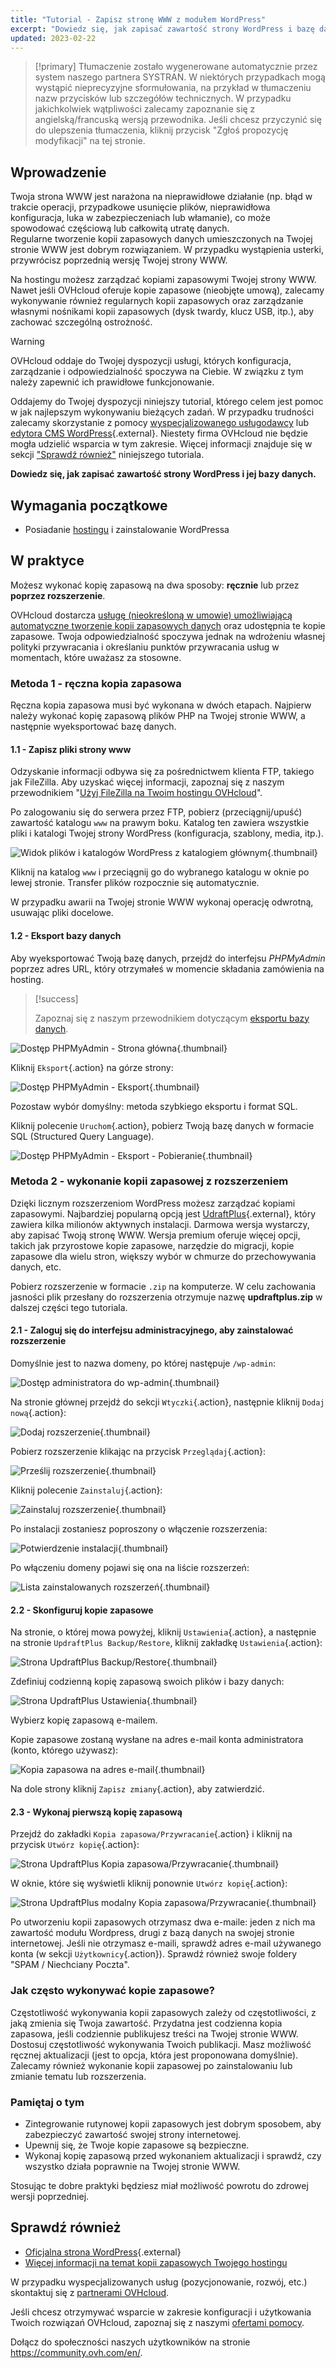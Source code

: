```yaml
---
title: "Tutorial - Zapisz stronę WWW z modułem WordPress"
excerpt: "Dowiedz się, jak zapisać zawartość strony WordPress i bazę danych"
updated: 2023-02-22
---
```


> [!primary]
> Tłumaczenie zostało wygenerowane automatycznie przez system naszego partnera SYSTRAN. W niektórych przypadkach mogą wystąpić nieprecyzyjne sformułowania, na przykład w tłumaczeniu nazw przycisków lub szczegółów technicznych. W przypadku jakichkolwiek wątpliwości zalecamy zapoznanie się z angielską/francuską wersją przewodnika. Jeśli chcesz przyczynić się do ulepszenia tłumaczenia, kliknij przycisk "Zgłoś propozycję modyfikacji" na tej stronie.
>

## Wprowadzenie

Twoja strona WWW jest narażona na nieprawidłowe działanie (np. błąd w trakcie operacji, przypadkowe usunięcie plików, nieprawidłowa konfiguracja, luka w zabezpieczeniach lub włamanie), co może spowodować częściową lub całkowitą utratę danych.<br>
Regularne tworzenie kopii zapasowych danych umieszczonych na Twojej stronie WWW jest dobrym rozwiązaniem. W przypadku wystąpienia usterki, przywrócisz poprzednią wersję Twojej strony WWW.

Na hostingu możesz zarządzać kopiami zapasowymi Twojej strony WWW. Nawet jeśli OVHcloud oferuje kopie zapasowe (nieobjęte umową), zalecamy wykonywanie również regularnych kopii zapasowych oraz zarządzanie własnymi nośnikami kopii zapasowych (dysk twardy, klucz USB, itp.), aby zachować szczególną ostrożność.

> [!warning]
>
> OVHcloud oddaje do Twojej dyspozycji usługi, których konfiguracja, zarządzanie i odpowiedzialność spoczywa na Ciebie. W związku z tym należy zapewnić ich prawidłowe funkcjonowanie.
> 
> Oddajemy do Twojej dyspozycji niniejszy tutorial, którego celem jest pomoc w jak najlepszym wykonywaniu bieżących zadań. W przypadku trudności zalecamy skorzystanie z pomocy [wyspecjalizowanego usługodawcy](partner.) lub [edytora CMS WordPress](https://wordpress.com/support/){.external}. Niestety firma OVHcloud nie będzie mogła udzielić wsparcia w tym zakresie. Więcej informacji znajduje się w sekcji ["Sprawdź również"](how_to_backup_your_wordpress_#go-further.) niniejszego tutoriala.
>

**Dowiedz się, jak zapisać zawartość strony WordPress i jej bazy danych.**

## Wymagania początkowe

- Posiadanie [hostingu](hosting.) i zainstalowanie WordPressa

## W praktyce

Możesz wykonać kopię zapasową na dwa sposoby: **ręcznie** lub przez **poprzez rozszerzenie**.

OVHcloud dostarcza [usługę (nieokreśloną w umowie) umożliwiającą automatyczne tworzenie kopii zapasowych danych](ftp_save_and_backup1.) oraz udostępnia te kopie zapasowe. Twoja odpowiedzialność spoczywa jednak na wdrożeniu własnej polityki przywracania i określaniu punktów przywracania usług w momentach, które uważasz za stosowne.

### Metoda 1 - ręczna kopia zapasowa

Ręczna kopia zapasowa musi być wykonana w dwóch etapach. Najpierw należy wykonać kopię zapasową plików PHP na Twojej stronie WWW, a następnie wyeksportować bazę danych.

#### 1.1 - Zapisz pliki strony www

Odzyskanie informacji odbywa się za pośrednictwem klienta FTP, takiego jak FileZilla. Aby uzyskać więcej informacji, zapoznaj się z naszym przewodnikiem "[Użyj FileZilla na Twoim hostingu OVHcloud](ftp_filezilla_user_guide1.)".

Po zalogowaniu się do serwera przez FTP, pobierz (przeciągnij/upuść) zawartość katalogu `www` na prawym boku. Katalog ten zawiera wszystkie pliki i katalogi Twojej strony WordPress (konfiguracja, szablony, media, itp.).

![Widok plików i katalogów WordPress z katalogiem głównym](wordpress-into-www.png){.thumbnail}

Kliknij na katalog `www` i przeciągnij go do wybranego katalogu w oknie po lewej stronie. Transfer plików rozpocznie się automatycznie.

W przypadku awarii na Twojej stronie WWW wykonaj operację odwrotną, usuwając pliki docelowe.

#### 1.2 - Eksport bazy danych

Aby wyeksportować Twoją bazę danych, przejdź do interfejsu _PHPMyAdmin_ poprzez adres URL, który otrzymałeś w momencie składania zamówienia na hosting.

> [!success]
>
> Zapoznaj się z naszym przewodnikiem dotyczącym [eksportu bazy danych](sql_database_export1.).

![Dostęp PHPMyAdmin - Strona główna](images_pma-main-page.png){.thumbnail}

Kliknij `Eksport`{.action} na górze strony:

![Dostęp PHPMyAdmin - Eksport](pma-export.png){.thumbnail}

Pozostaw wybór domyślny: metoda szybkiego eksportu i format SQL.

Kliknij polecenie `Uruchom`{.action}, pobierz Twoją bazę danych w formacie SQL (Structured Query Language).

![Dostęp PHPMyAdmin - Eksport - Pobieranie](dowload-successfull.png){.thumbnail}

### Metoda 2 - wykonanie kopii zapasowej z rozszerzeniem

Dzięki licznym rozszerzeniom WordPress możesz zarządzać kopiami zapasowymi. Najbardziej popularną opcją jest [UdraftPlus](https://wordpress.org/plugins/updraftplus/){.external}, który zawiera kilka milionów aktywnych instalacji. Darmowa wersja wystarczy, aby zapisać Twoją stronę WWW. Wersja premium oferuje więcej opcji, takich jak przyrostowe kopie zapasowe, narzędzie do migracji, kopie zapasowe dla wielu stron, większy wybór w chmurze do przechowywania danych, etc.

Pobierz rozszerzenie w formacie `.zip` na komputerze. W celu zachowania jasności plik przesłany do rozszerzenia otrzymuje nazwę **updraftplus.zip** w dalszej części tego tutoriala.

#### 2.1 - Zaloguj się do interfejsu administracyjnego, aby zainstalować rozszerzenie

Domyślnie jest to nazwa domeny, po której następuje `/wp-admin`:

![Dostęp administratora do wp-admin](images_login-interface.png){.thumbnail}

Na stronie głównej przejdź do sekcji `Wtyczki`{.action}, następnie kliknij `Dodaj nową`{.action}:

![Dodaj rozszerzenie](plugins-add-new.png){.thumbnail}

Pobierz rozszerzenie klikając na przycisk `Przeglądaj`{.action}:

![Prześlij rozszerzenie](plugins-add-new-updraftplus.png){.thumbnail}

Kliknij polecenie `Zainstaluj`{.action}:

![Zainstaluj rozszerzenie](plugins-browse-updraftplus.png){.thumbnail}

Po instalacji zostaniesz poproszony o włączenie rozszerzenia:

![Potwierdzenie instalacji](plugins-activate-updraftplus.png){.thumbnail}

Po włączeniu domeny pojawi się ona na liście rozszerzeń:

![Lista zainstalowanych rozszerzeń](plugins-list-updraftplus.png){.thumbnail}

#### 2.2 - Skonfiguruj kopie zapasowe

Na stronie, o której mowa powyżej, kliknij `Ustawienia`{.action}, a następnie na stronie `UpdraftPlus Backup/Restore`, kliknij zakładkę `Ustawienia`{.action}:

![Strona UpdraftPlus Backup/Restore](updraftplus-settings.png){.thumbnail}

Zdefiniuj codzienną kopię zapasową swoich plików i bazy danych:

![Strona UpdraftPlus Ustawienia](updraftplus-settings-2.png){.thumbnail}

Wybierz kopię zapasową e-mailem.

Kopie zapasowe zostaną wysłane na adres e-mail konta administratora (konto, którego używasz):

![Kopia zapasowa na adres e-mail](email-setting.png){.thumbnail}

Na dole strony kliknij `Zapisz zmiany`{.action}, aby zatwierdzić.

#### 2.3 - Wykonaj pierwszą kopię zapasową

Przejdź do zakładki `Kopia zapasowa/Przywracanie`{.action} i kliknij na przycisk `Utwórz kopię`{.action}:

![Strona UpdraftPlus Kopia zapasowa/Przywracanie](updraftplus-backup-now.png){.thumbnail}

W oknie, które się wyświetli kliknij ponownie `Utwórz kopię`{.action}:

![Strona UpdraftPlus modalny Kopia zapasowa/Przywracanie](updraftplus-perform-backup.png){.thumbnail}

Po utworzeniu kopii zapasowych otrzymasz dwa e-maile: jeden z nich ma zawartość modułu Wordpress, drugi z bazą danych na swojej stronie internetowej.
Jeśli nie otrzymasz e-maili, sprawdź adres e-mail używanego konta (w sekcji `Użytkownicy`{.action}). Sprawdź również swoje foldery "SPAM / Niechciany Poczta".

### Jak często wykonywać kopie zapasowe?

Częstotliwość wykonywania kopii zapasowych zależy od częstotliwości, z jaką zmienia się Twoja zawartość. Przydatna jest codzienna kopia zapasowa, jeśli codziennie publikujesz treści na Twojej stronie WWW. Dostosuj częstotliwość wykonywania Twoich publikacji. Masz możliwość ręcznej aktualizacji (jest to opcja, która jest proponowana domyślnie). Zalecamy również wykonanie kopii zapasowej po zainstalowaniu lub zmianie tematu lub rozszerzenia.

### Pamiętaj o tym

- Zintegrowanie rutynowej kopii zapasowych jest dobrym sposobem, aby zabezpieczyć zawartość swojej strony internetowej.
- Upewnij się, że Twoje kopie zapasowe są bezpieczne.
- Wykonaj kopię zapasową przed wykonaniem aktualizacji i sprawdź, czy wszystko działa poprawnie na Twojej stronie WWW. 

Stosując te dobre praktyki będziesz miał możliwość powrotu do zdrowej wersji poprzedniej.

## Sprawdź również <a name="go-further"></a>

- [Oficjalna strona WordPress](https://wordpress.org){.external}
- [Więcej informacji na temat kopii zapasowych Twojego hostingu](hosting_technical_specificities#informacje-o-automatycznych-kopiach-zapasowych.)

W przypadku wyspecjalizowanych usług (pozycjonowanie, rozwój, etc.) skontaktuj się z [partnerami OVHcloud](partner.).

Jeśli chcesz otrzymywać wsparcie w zakresie konfiguracji i użytkowania Twoich rozwiązań OVHcloud, zapoznaj się z naszymi [ofertami pomocy](support.).

Dołącz do społeczności naszych użytkowników na stronie <https://community.ovh.com/en/>.